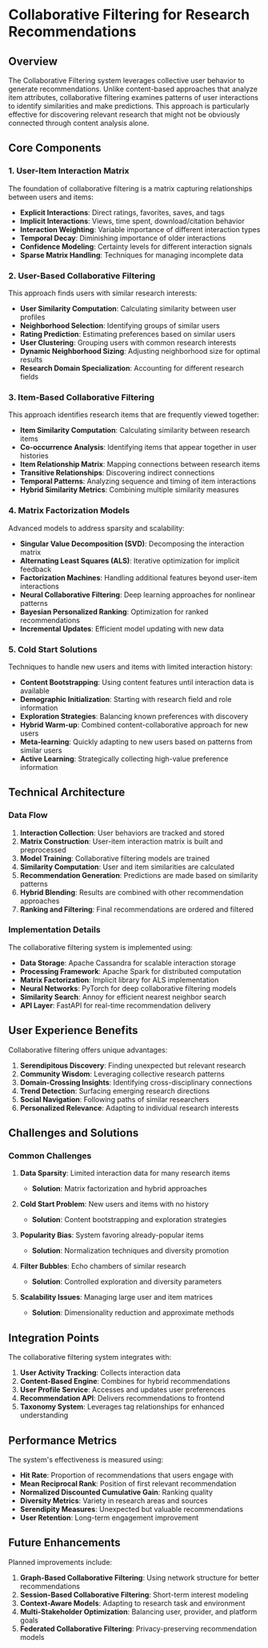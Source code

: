 # Collaborative Filtering for Research Recommendations

## Overview

The Collaborative Filtering system leverages collective user behavior to generate recommendations. Unlike content-based approaches that analyze item attributes, collaborative filtering examines patterns of user interactions to identify similarities and make predictions. This approach is particularly effective for discovering relevant research that might not be obviously connected through content analysis alone.

## Core Components

### 1. User-Item Interaction Matrix

The foundation of collaborative filtering is a matrix capturing relationships between users and items:

- **Explicit Interactions**: Direct ratings, favorites, saves, and tags
- **Implicit Interactions**: Views, time spent, download/citation behavior
- **Interaction Weighting**: Variable importance of different interaction types
- **Temporal Decay**: Diminishing importance of older interactions
- **Confidence Modeling**: Certainty levels for different interaction signals
- **Sparse Matrix Handling**: Techniques for managing incomplete data

### 2. User-Based Collaborative Filtering

This approach finds users with similar research interests:

- **User Similarity Computation**: Calculating similarity between user profiles
- **Neighborhood Selection**: Identifying groups of similar users
- **Rating Prediction**: Estimating preferences based on similar users
- **User Clustering**: Grouping users with common research interests
- **Dynamic Neighborhood Sizing**: Adjusting neighborhood size for optimal results
- **Research Domain Specialization**: Accounting for different research fields

### 3. Item-Based Collaborative Filtering

This approach identifies research items that are frequently viewed together:

- **Item Similarity Computation**: Calculating similarity between research items
- **Co-occurrence Analysis**: Identifying items that appear together in user histories
- **Item Relationship Matrix**: Mapping connections between research items
- **Transitive Relationships**: Discovering indirect connections
- **Temporal Patterns**: Analyzing sequence and timing of item interactions
- **Hybrid Similarity Metrics**: Combining multiple similarity measures

### 4. Matrix Factorization Models

Advanced models to address sparsity and scalability:

- **Singular Value Decomposition (SVD)**: Decomposing the interaction matrix
- **Alternating Least Squares (ALS)**: Iterative optimization for implicit feedback
- **Factorization Machines**: Handling additional features beyond user-item interactions
- **Neural Collaborative Filtering**: Deep learning approaches for nonlinear patterns
- **Bayesian Personalized Ranking**: Optimization for ranked recommendations
- **Incremental Updates**: Efficient model updating with new data

### 5. Cold Start Solutions

Techniques to handle new users and items with limited interaction history:

- **Content Bootstrapping**: Using content features until interaction data is available
- **Demographic Initialization**: Starting with research field and role information
- **Exploration Strategies**: Balancing known preferences with discovery
- **Hybrid Warm-up**: Combined content-collaborative approach for new users
- **Meta-learning**: Quickly adapting to new users based on patterns from similar users
- **Active Learning**: Strategically collecting high-value preference information

## Technical Architecture

### Data Flow

1. **Interaction Collection**: User behaviors are tracked and stored
2. **Matrix Construction**: User-item interaction matrix is built and preprocessed
3. **Model Training**: Collaborative filtering models are trained
4. **Similarity Computation**: User and item similarities are calculated
5. **Recommendation Generation**: Predictions are made based on similarity patterns
6. **Hybrid Blending**: Results are combined with other recommendation approaches
7. **Ranking and Filtering**: Final recommendations are ordered and filtered

### Implementation Details

The collaborative filtering system is implemented using:

- **Data Storage**: Apache Cassandra for scalable interaction storage
- **Processing Framework**: Apache Spark for distributed computation
- **Matrix Factorization**: Implicit library for ALS implementation
- **Neural Networks**: PyTorch for deep collaborative filtering models
- **Similarity Search**: Annoy for efficient nearest neighbor search
- **API Layer**: FastAPI for real-time recommendation delivery

## User Experience Benefits

Collaborative filtering offers unique advantages:

1. **Serendipitous Discovery**: Finding unexpected but relevant research
2. **Community Wisdom**: Leveraging collective research patterns
3. **Domain-Crossing Insights**: Identifying cross-disciplinary connections
4. **Trend Detection**: Surfacing emerging research directions
5. **Social Navigation**: Following paths of similar researchers
6. **Personalized Relevance**: Adapting to individual research interests

## Challenges and Solutions

### Common Challenges

1. **Data Sparsity**: Limited interaction data for many research items
   - **Solution**: Matrix factorization and hybrid approaches

2. **Cold Start Problem**: New users and items with no history
   - **Solution**: Content bootstrapping and exploration strategies

3. **Popularity Bias**: System favoring already-popular items
   - **Solution**: Normalization techniques and diversity promotion

4. **Filter Bubbles**: Echo chambers of similar research
   - **Solution**: Controlled exploration and diversity parameters

5. **Scalability Issues**: Managing large user and item matrices
   - **Solution**: Dimensionality reduction and approximate methods

## Integration Points

The collaborative filtering system integrates with:

1. **User Activity Tracking**: Collects interaction data
2. **Content-Based Engine**: Combines for hybrid recommendations
3. **User Profile Service**: Accesses and updates user preferences
4. **Recommendation API**: Delivers recommendations to frontend
5. **Taxonomy System**: Leverages tag relationships for enhanced understanding

## Performance Metrics

The system's effectiveness is measured using:

- **Hit Rate**: Proportion of recommendations that users engage with
- **Mean Reciprocal Rank**: Position of first relevant recommendation
- **Normalized Discounted Cumulative Gain**: Ranking quality
- **Diversity Metrics**: Variety in research areas and sources
- **Serendipity Measures**: Unexpected but valuable recommendations
- **User Retention**: Long-term engagement improvement

## Future Enhancements

Planned improvements include:

1. **Graph-Based Collaborative Filtering**: Using network structure for better recommendations
2. **Session-Based Collaborative Filtering**: Short-term interest modeling
3. **Context-Aware Models**: Adapting to research task and environment
4. **Multi-Stakeholder Optimization**: Balancing user, provider, and platform goals
5. **Federated Collaborative Filtering**: Privacy-preserving recommendation models